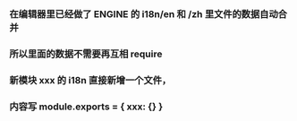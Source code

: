 ### 在编辑器里已经做了 ENGINE 的 i18n/en 和 /zh 里文件的数据自动合并

### 所以里面的数据不需要再互相 require

### 新模块 xxx 的 i18n 直接新增一个文件，
### 内容写 module.exports = { xxx: {} }